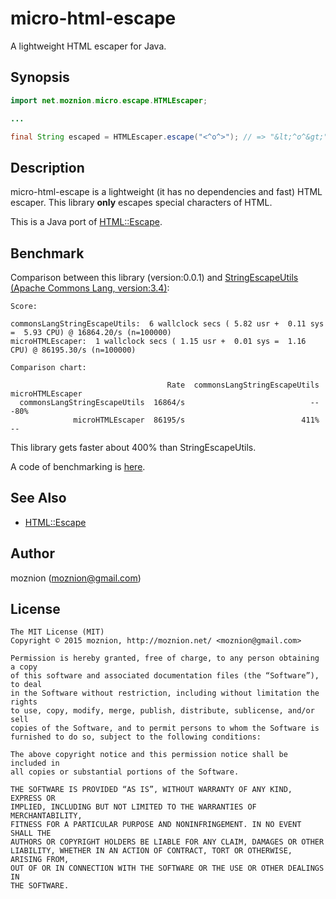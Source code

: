 micro-html-escape
=============

A lightweight HTML escaper for Java.

Synopsis
---

```java
import net.moznion.micro.escape.HTMLEscaper;

...

final String escaped = HTMLEscaper.escape("<^o^>"); // => "&lt;^o^&gt;"
```

Description
--

micro-html-escape is a lightweight (it has no dependencies and fast) HTML escaper.
This library __only__ escapes special characters of HTML.

This is a Java port of [HTML::Escape](https://metacpan.org/pod/HTML::Escape).

Benchmark
--

Comparison between this library (version:0.0.1) and [StringEscapeUtils (Apache Commons Lang, version:3.4)](https://commons.apache.org/proper/commons-lang/javadocs/api-3.4/org/apache/commons/lang3/StringEscapeUtils.html):

```
Score:

commonsLangStringEscapeUtils:  6 wallclock secs ( 5.82 usr +  0.11 sys =  5.93 CPU) @ 16864.20/s (n=100000)
microHTMLEscaper:  1 wallclock secs ( 1.15 usr +  0.01 sys =  1.16 CPU) @ 86195.30/s (n=100000)

Comparison chart:

                                   Rate  commonsLangStringEscapeUtils  microHTMLEscaper
  commonsLangStringEscapeUtils  16864/s                            --              -80%
              microHTMLEscaper  86195/s                          411%                --
```

This library gets faster about 400% than StringEscapeUtils.

A code of benchmarking is [here](https://github.com/moznion/micro-html-escape/blob/master/author/Bench.java).

See Also
--

- [HTML::Escape](https://metacpan.org/pod/HTML::Escape)

Author
--

moznion (<moznion@gmail.com>)

License
--

```
The MIT License (MIT)
Copyright © 2015 moznion, http://moznion.net/ <moznion@gmail.com>

Permission is hereby granted, free of charge, to any person obtaining a copy
of this software and associated documentation files (the “Software”), to deal
in the Software without restriction, including without limitation the rights
to use, copy, modify, merge, publish, distribute, sublicense, and/or sell
copies of the Software, and to permit persons to whom the Software is
furnished to do so, subject to the following conditions:

The above copyright notice and this permission notice shall be included in
all copies or substantial portions of the Software.

THE SOFTWARE IS PROVIDED “AS IS”, WITHOUT WARRANTY OF ANY KIND, EXPRESS OR
IMPLIED, INCLUDING BUT NOT LIMITED TO THE WARRANTIES OF MERCHANTABILITY,
FITNESS FOR A PARTICULAR PURPOSE AND NONINFRINGEMENT. IN NO EVENT SHALL THE
AUTHORS OR COPYRIGHT HOLDERS BE LIABLE FOR ANY CLAIM, DAMAGES OR OTHER
LIABILITY, WHETHER IN AN ACTION OF CONTRACT, TORT OR OTHERWISE, ARISING FROM,
OUT OF OR IN CONNECTION WITH THE SOFTWARE OR THE USE OR OTHER DEALINGS IN
THE SOFTWARE.
```

